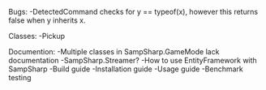 Bugs:
-DetectedCommand checks for y == typeof(x), however this returns false when y inherits x.

Classes:
-Pickup

Documention:
-Multiple classes in SampSharp.GameMode lack documentation
-SampSharp.Streamer?
-How to use EntityFramework with SampSharp
-Build guide
-Installation guide
-Usage guide
-Benchmark testing